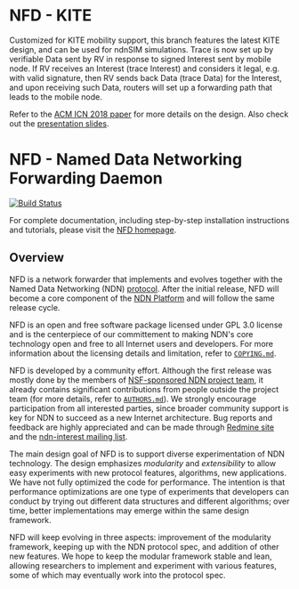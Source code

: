 NFD - KITE
=============================================

Customized for KITE mobility support, this branch features the latest KITE design, and can be used for ndnSIM simulations.
Trace is now set up by verifiable Data sent by RV in response to signed Interest sent by mobile node.
If RV receives an Interest (trace Interest) and considers it legal, e.g. with valid signature, then RV sends back Data (trace Data) for the Interest, and upon receiving such Data, routers will set up a forwarding path that leads to the mobile node.

Refer to the [ACM ICN 2018 paper](http://conferences.sigcomm.org/acm-icn/2018/proceedings/icn18-final23.pdf) for more details on the design. Also check out the [presentation slides](http://conferences.sigcomm.org/acm-icn/2018/slides/slides-papers-13.pdf).

NFD - Named Data Networking Forwarding Daemon
=============================================

[![Build Status](https://travis-ci.org/named-data/NFD.svg?branch=master)](https://travis-ci.org/named-data/NFD)

For complete documentation, including step-by-step installation instructions and
tutorials, please visit the [NFD homepage](http://named-data.net/doc/NFD/).

## Overview

NFD is a network forwarder that implements and evolves together with the Named Data
Networking (NDN) [protocol](http://named-data.net/doc/ndn-tlv/).  After the initial
release, NFD will become a core component of the
[NDN Platform](http://named-data.net/codebase/platform/) and will follow the same release
cycle.

NFD is an open and free software package licensed under GPL 3.0 license and is the
centerpiece of our committement to making NDN's core technology open and free to all
Internet users and developers.  For more information about the licensing details and
limitation, refer to
[`COPYING.md`](https://github.com/named-data/NFD/blob/master/COPYING.md).

NFD is developed by a community effort.  Although the first release was mostly done by the
members of [NSF-sponsored NDN project team](http://named-data.net/project/participants/),
it already contains significant contributions from people outside the project team (for
more details, refer to
[`AUTHORS.md`](https://github.com/named-data/NFD/blob/master/AUTHORS.md)).  We strongly
encourage participation from all interested parties, since broader community support is
key for NDN to succeed as a new Internet architecture.  Bug reports and feedback are
highly appreciated and can be made through
[Redmine site](http://redmine.named-data.net/projects/nfd) and the
[ndn-interest mailing list](http://www.lists.cs.ucla.edu/mailman/listinfo/ndn-interest).

The main design goal of NFD is to support diverse experimentation of NDN technology.  The
design emphasizes *modularity* and *extensibility* to allow easy experiments with new
protocol features, algorithms, new applications.  We have not fully optimized the code for
performance.  The intention is that performance optimizations are one type of experiments
that developers can conduct by trying out different data structures and different
algorithms; over time, better implementations may emerge within the same design framework.

NFD will keep evolving in three aspects: improvement of the modularity framework, keeping
up with the NDN protocol spec, and addition of other new features. We hope to keep the
modular framework stable and lean, allowing researchers to implement and experiment with
various features, some of which may eventually work into the protocol spec.

